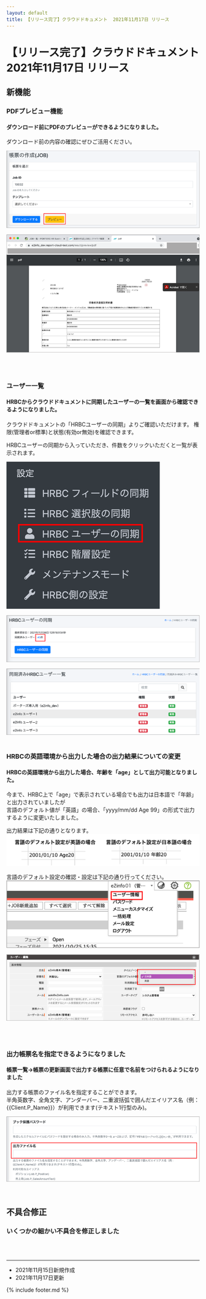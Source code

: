 ```yaml
---
layout: default
title: 【リリース完了】クラウドドキュメント  2021年11月17日 リリース
---
```


# 【リリース完了】クラウドドキュメント  2021年11月17日 リリース  

## 新機能

### PDFプレビュー機能
#### ダウンロード前にPDFのプレビューができるようになりました。<br>
ダウンロード前の内容の確認にぜひご活用ください。

![プレビュー](images/20211104/1104_5.png)

![プレビューのPDF](images/20211104/1104_4.png)

<br>
<br>

### ユーザー一覧
#### HRBCからクラウドドキュメントに同期したユーザーの一覧を画面から確認できるようになりました。<br>
クラウドドキュメントの「HRBCユーザーの同期」よりご確認いただけます。
権限(管理者or標準)と状態(有効or無効)を確認できます。

HRBCユーザーの同期から入っていただき、件数をクリックいただくと一覧が表示されます。

![HRBCユーザーの同期](images/20211117/1117_3.png)

![件数を押下](images/20211117/1117_2.png)

![ユーザー一覧](images/20211117/1117_1.png)
<br>
<br>

### HRBCの英語環境から出力した場合の出力結果についての変更

#### HRBCの英語環境から出力した場合、年齢を「age」として出力可能となりました。<br>
今まで、HRBC上で「age」で表示されている場合でも出力は日本語で「年齢」と出力されていましたが<br>
言語のデフォルト値が「英語」の場合、「yyyy/mm/dd Age 99」の形式で出力するように変更いたしました。

出力結果は下記の通りとなります。<br>
![言語別出力結果](images/20211117/1117_6.png)


言語のデフォルト設定の確認・設定は下記の通り行ってください。
![HRBCユーザー情報](images/20211117/1117_4.png)

![HRBCユーザーの同期](images/20211117/1117_5.png)

<br>
<br>

###  出力帳票名を指定できるようになりました
#### 帳票一覧→帳票の更新画面で出力する帳票に任意で名前をつけられるようになりました<br>
出力する帳票のファイル名を指定することができます。<br>
半角英数字、全角文字、アンダーバー、二重波括弧で囲んだエイリアス名（例：{{Client.P_Name}}）が利用できます(テキスト1行型のみ)。

![出力帳票名を指定](images/20211117/1117_7.png)


<br>

## 不具合修正　

### いくつかの細かい不具合を修正しました

<br><br>

-----
* 2021年11月15日新規作成
* 2021年11月17日更新

{% include footer.md %}

